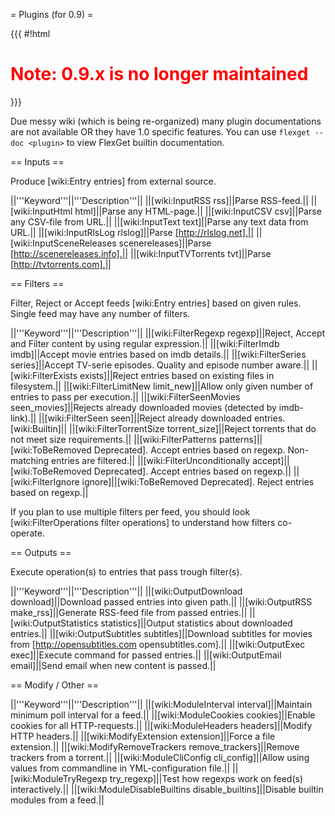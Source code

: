 = Plugins (for 0.9) =

{{{
#!html
<h1 style="text-align: left; color: red">Note: 0.9.x is no longer maintained</h1>
}}}

Due messy wiki (which is being re-organized) many plugin documentations are not available OR they have 1.0 specific features. You can use `flexget --doc <plugin>` to view FlexGet builtin documentation.

== Inputs ==

Produce [wiki:Entry entries] from external source.

||'''Keyword'''||'''Description'''||
||[wiki:InputRSS rss]||Parse RSS-feed.||
||[wiki:InputHtml html]||Parse any HTML-page.||
||[wiki:InputCSV csv]||Parse any CSV-file from URL.||
||[wiki:InputText text]||Parse any text data from URL.||
||[wiki:InputRlsLog rlslog]||Parse [http://rlslog.net].||
||[wiki:InputSceneReleases scenereleases]||Parse [http://scenereleases.info].||
||[wiki:InputTVTorrents tvt]||Parse [http://tvtorrents.com].||

== Filters ==

Filter, Reject or Accept feeds [wiki:Entry entries] based on given rules. Single feed may have any number of filters.

||'''Keyword'''||'''Description'''||
||[wiki:FilterRegexp regexp]||Reject, Accept and Filter content by using regular expression.||
||[wiki:FilterImdb imdb]||Accept movie entries based on imdb details.||
||[wiki:FilterSeries series]||Accept TV-serie episodes. Quality and episode number aware.||
||[wiki:FilterExists exists]||Reject entries based on existing files in filesystem.||
||[wiki:FilterLimitNew limit_new]||Allow only given number of entries to pass per execution.||
||[wiki:FilterSeenMovies seen_movies]||Rejects already downloaded movies (detected by imdb-link).||
||[wiki:FilterSeen seen]||Reject already downloaded entries. [wiki:Builtin]||
||[wiki:FilterTorrentSize torrent_size]||Reject torrents that do not meet size requirements.||
||[wiki:FilterPatterns patterns]||[wiki:ToBeRemoved Deprecated]. Accept entries based on regexp. Non-matching entries are filtered.||
||[wiki:FilterUnconditionally accept]||[wiki:ToBeRemoved Deprecated]. Accept entries based on regexp.||
||[wiki:FilterIgnore ignore]||[wiki:ToBeRemoved Deprecated]. Reject entries based on regexp.||

If you plan to use multiple filters per feed, you should look [wiki:FilterOperations filter operations] to understand how filters co-operate.

== Outputs ==

Execute operation(s) to entries that pass trough filter(s).

||'''Keyword'''||'''Description'''||
||[wiki:OutputDownload download]||Download passed entries into given path.||
||[wiki:OutputRSS make_rss]||Generate RSS-feed file from passed entries.||
||[wiki:OutputStatistics statistics]||Output statistics about downloaded entries.||
||[wiki:OutputSubtitles subtitles]||Download subtitles for movies from [http://opensubtitles.com opensubtitles.com].||
||[wiki:OutputExec exec]||Execute command for passed entries.||
||[wiki:OutputEmail email]||Send email when new content is passed.||

== Modify / Other ==

||'''Keyword'''||'''Description'''||
||[wiki:ModuleInterval interval]||Maintain minimum poll interval for a feed.||
||[wiki:ModuleCookies cookies]||Enable cookies for all HTTP-requests.||
||[wiki:ModuleHeaders headers]||Modify HTTP headers.||
||[wiki:ModifyExtension extension]||Force a file extension.||
||[wiki:ModifyRemoveTrackers remove_trackers]||Remove trackers from a torrent.||
||[wiki:ModuleCliConfig cli_config]||Allow using values from commandline in YML-configuration file.||
||[wiki:ModuleTryRegexp try_regexp]||Test how regexps work on feed(s) interactively.||
||[wiki:ModuleDisableBuiltins disable_builtins]||Disable builtin modules from a feed.||